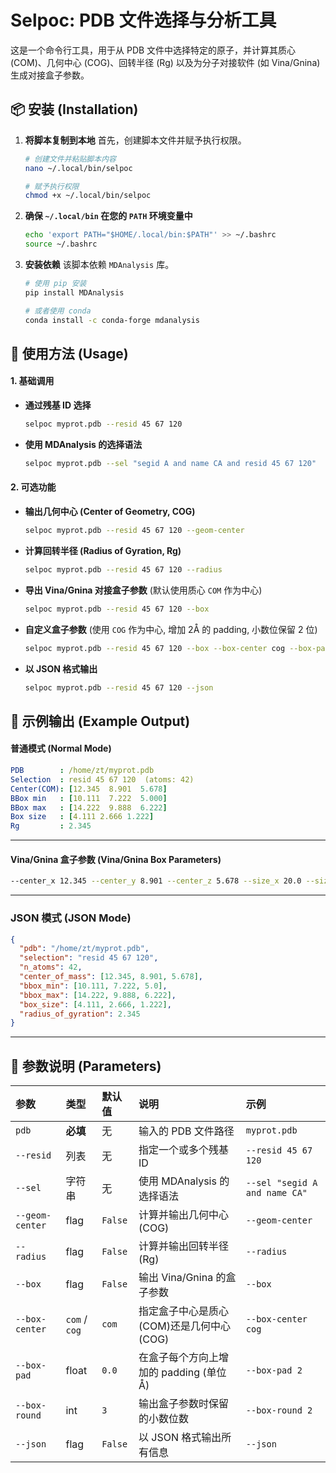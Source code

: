 # Selpoc: PDB 文件选择与分析工具

这是一个命令行工具，用于从 PDB 文件中选择特定的原子，并计算其质心 (COM)、几何中心 (COG)、回转半径 (Rg) 以及为分子对接软件 (如 Vina/Gnina) 生成对接盒子参数。

## 📦 安装 (Installation)

1.  **将脚本复制到本地**
    首先，创建脚本文件并赋予执行权限。
    ```bash
    # 创建文件并粘贴脚本内容
    nano ~/.local/bin/selpoc

    # 赋予执行权限
    chmod +x ~/.local/bin/selpoc
    ```

2.  **确保 `~/.local/bin` 在您的 `PATH` 环境变量中**
    ```bash
    echo 'export PATH="$HOME/.local/bin:$PATH"' >> ~/.bashrc
    source ~/.bashrc
    ```

3.  **安装依赖**
    该脚本依赖 `MDAnalysis` 库。
    ```bash
    # 使用 pip 安装
    pip install MDAnalysis

    # 或者使用 conda
    conda install -c conda-forge mdanalysis
    ```

## 🚀 使用方法 (Usage)

#### 1. 基础调用

* **通过残基 ID 选择**
    ```bash
    selpoc myprot.pdb --resid 45 67 120
    ```
* **使用 MDAnalysis 的选择语法**
    ```bash
    selpoc myprot.pdb --sel "segid A and name CA and resid 45 67 120"
    ```

#### 2. 可选功能

* **输出几何中心 (Center of Geometry, COG)**
    ```bash
    selpoc myprot.pdb --resid 45 67 120 --geom-center
    ```
* **计算回转半径 (Radius of Gyration, Rg)**
    ```bash
    selpoc myprot.pdb --resid 45 67 120 --radius
    ```
* **导出 Vina/Gnina 对接盒子参数** (默认使用质心 `COM` 作为中心)
    ```bash
    selpoc myprot.pdb --resid 45 67 120 --box
    ```
* **自定义盒子参数** (使用 `COG` 作为中心, 增加 2Å 的 padding, 小数位保留 2 位)
    ```bash
    selpoc myprot.pdb --resid 45 67 120 --box --box-center cog --box-pad 2 --box-round 2
    ```
* **以 JSON 格式输出**
    ```bash
    selpoc myprot.pdb --resid 45 67 120 --json
    ```

## 📖 示例输出 (Example Output)

#### 普通模式 (Normal Mode)

```yaml
PDB        : /home/zt/myprot.pdb
Selection  : resid 45 67 120  (atoms: 42)
Center(COM): [12.345  8.901  5.678]
BBox min   : [10.111  7.222  5.000]
BBox max   : [14.222  9.888  6.222]
Box size   : [4.111 2.666 1.222]
Rg         : 2.345
```
---
#### Vina/Gnina 盒子参数 (Vina/Gnina Box Parameters)
```bash
--center_x 12.345 --center_y 8.901 --center_z 5.678 --size_x 20.0 --size_y 18.0 --size_z 16.0
```
---
### JSON 模式 (JSON Mode)
```JSON
{
  "pdb": "/home/zt/myprot.pdb",
  "selection": "resid 45 67 120",
  "n_atoms": 42,
  "center_of_mass": [12.345, 8.901, 5.678],
  "bbox_min": [10.111, 7.222, 5.0],
  "bbox_max": [14.222, 9.888, 6.222],
  "box_size": [4.111, 2.666, 1.222],
  "radius_of_gyration": 2.345
}
```
---

## 📑 参数说明 (Parameters)

| 参数 | 类型 | 默认值 | 说明 | 示例 |
| :--- | :--- | :--- | :--- | :--- |
| `pdb` | **必填** | 无 | 输入的 PDB 文件路径 | `myprot.pdb` |
| `--resid` | 列表 | 无 | 指定一个或多个残基 ID | `--resid 45 67 120` |
| `--sel` | 字符串 | 无 | 使用 MDAnalysis 的选择语法 | `--sel "segid A and name CA"` |
| `--geom-center` | flag | `False` | 计算并输出几何中心 (COG) | `--geom-center` |
| `--radius` | flag | `False` | 计算并输出回转半径 (Rg) | `--radius` |
| `--box` | flag | `False` | 输出 Vina/Gnina 的盒子参数 | `--box` |
| `--box-center` | `com` / `cog` | `com` | 指定盒子中心是质心(COM)还是几何中心(COG) | `--box-center cog` |
| `--box-pad` | float | `0.0` | 在盒子每个方向上增加的 padding (单位 Å) | `--box-pad 2` |
| `--box-round` | int | `3` | 输出盒子参数时保留的小数位数 | `--box-round 2` |
| `--json` | flag | `False` | 以 JSON 格式输出所有信息 | `--json` |